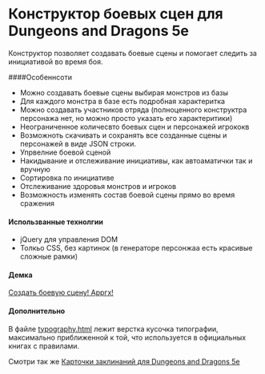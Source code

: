 # Конструктор боевых сцен для Dungeons and Dragons 5e

Конструктор позволяет создавать боевые сцены и помогает следить за инициативой во время боя.

####Особеннсоти
* Можно создавать боевые сцены выбирая монстров из базы
* Для каждого монстра в базе есть подробная характеритка
* Можно создавать участников отряда (полноценного конструктра персонажа нет, но можно просто указать его характеритики)
* Неограниченное количесвто боевых сцен и персонажей игрококв
* Возможноть скачивать и сохранять все созданные сцены и персонажей в виде JSON строки.
* Упрвелние боевой сценой
 * Накидывание и отслеживание инициативы, как автоаматички так и вручную
 * Сортировка по инициативе
 * Отслеживание здоровья монстров и игроков
* Возможность изменять состав боевой сцены прямо во время сражения

#### Использванные технолгии
* jQuery для управления DOM
* Толкьо  CSS, без картинок (в генераторе персонжаа есть красивые сложные рамки)

#### Демка
<a href="">Создать боевую сцену! Арргх!</a>

#### Дополнительно

В файле <a href="">typography.html</a> лежит верстка кусочка типографии, максимально приближенной к той, что используется в официальных книгах с правилами.

Смотри так же <a href="https://github.com/munimaev/DND5E-cards">Карточки заклинаний для Dungeons and Dragons 5e</a>
